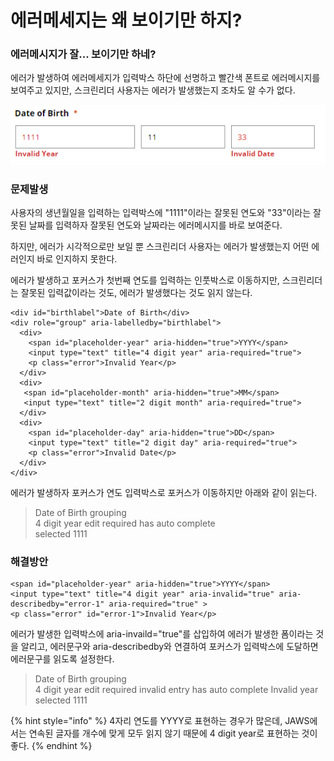 # 에러메세지는 왜 보이기만 하지?

### 에러메시지가 잘... 보이기만 하네?

에러가 발생하여 에러메세지가 입력박스 하단에 선명하고 빨간색 폰트로 에러메시지를 보여주고 있지만, 스크린리더 사용자는 에러가 발생했는지 조차도 알 수가 없다.



![](../../.gitbook/assets/529.png)

### 문제발생

사용자의 생년월일을 입력하는 입력박스에 "1111"이라는 잘못된 연도와 "33"이라는 잘못된 날짜를 입력하자 잘못된 연도와 날짜라는 에러메시지를 바로 보여준다.

하지만, 에러가 시각적으로만 보일 뿐 스크린리더 사용자는 에러가 발생했는지 어떤 에러인지 바로 인지하지 못한다.

에러가 발생하고 포커스가 첫번째 연도를 입력하는 인풋박스로 이동하지만, 스크린리더는 잘못된 입력값이라는 것도, 에러가 발생했다는 것도 읽지 않는다.

```markup
<div id="birthlabel">Date of Birth</div> 
<div role="group" aria-labelledby="birthlabel">
  <div>
    <span id="placeholder-year" aria-hidden="true">YYYY</span>                                                
    <input type="text" title="4 digit year" aria-required="true">
    <p class="error">Invalid Year</p>
  </div>                                            
  <div>                                               
   <span id="placeholder-month" aria-hidden="true">MM</span>
   <input type="text" title="2 digit month" aria-required="true">                                   
  </div>                                            
  <div>
    <span id="placeholder-day" aria-hidden="true">DD</span>
    <input type="text" title="2 digit day" aria-required="true">
    <p class="error">Invalid Date</p>                                            
  </div>                                        
</div>    
```

에러가 발생하자 포커스가 연도 입력박스로 포커스가 이동하지만 아래와 같이 읽는다.

> Date of Birth grouping  
> 4 digit year edit required has auto complete  
> selected 1111

### 해결방안

```markup
<span id="placeholder-year" aria-hidden="true">YYYY</span>                                                
<input type="text" title="4 digit year" aria-invalid="true" aria-describedby="error-1" aria-required="true" >
<p class="error" id="error-1">Invalid Year</p>                                     
```

에러가 발생한 입력박스에 aria-invaild="true"를 삽입하여 에러가 발생한 폼이라는 것을 알리고, 에러문구와 aria-describedby와 연결하여 포커스가 입력박스에 도달하면 에러문구를 읽도록 설정한다.

> Date of Birth grouping  
> 4 digit year edit required invalid entry has auto complete Invalid year   
> selected 1111

{% hint style="info" %}
4자리 연도를 YYYY로 표현하는 경우가 많은데, JAWS에서는 연속된 글자를 개수에 맞게 모두 읽지 않기 때문에 4 digit year로 표현하는 것이 좋다.
{% endhint %}



